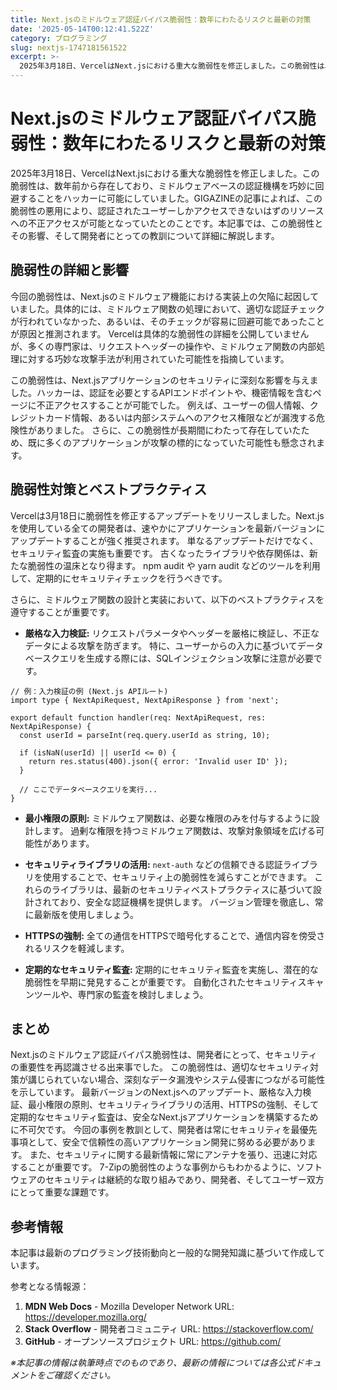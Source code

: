 ```yaml
---
title: Next.jsのミドルウェア認証バイパス脆弱性：数年にわたるリスクと最新の対策
date: '2025-05-14T00:12:41.522Z'
category: プログラミング
slug: nextjs-1747181561522
excerpt: >-
  2025年3月18日、VercelはNext.jsにおける重大な脆弱性を修正しました。この脆弱性は、数年前から存在しており、ミドルウェアベースの認証機構を巧妙に回避することをハッカーに可能にしていました。GIGAZINEの記事によれば、この脆弱性の悪用により、認証されたユーザーしかアクセスできないは...
---
```


# Next.jsのミドルウェア認証バイパス脆弱性：数年にわたるリスクと最新の対策

2025年3月18日、VercelはNext.jsにおける重大な脆弱性を修正しました。この脆弱性は、数年前から存在しており、ミドルウェアベースの認証機構を巧妙に回避することをハッカーに可能にしていました。GIGAZINEの記事によれば、この脆弱性の悪用により、認証されたユーザーしかアクセスできないはずのリソースへの不正アクセスが可能となっていたとのことです。本記事では、この脆弱性とその影響、そして開発者にとっての教訓について詳細に解説します。


## 脆弱性の詳細と影響

今回の脆弱性は、Next.jsのミドルウェア機能における実装上の欠陥に起因していました。具体的には、ミドルウェア関数の処理において、適切な認証チェックが行われていなかった、あるいは、そのチェックが容易に回避可能であったことが原因と推測されます。  Vercelは具体的な脆弱性の詳細を公開していませんが、多くの専門家は、リクエストヘッダーの操作や、ミドルウェア関数の内部処理に対する巧妙な攻撃手法が利用されていた可能性を指摘しています。

この脆弱性は、Next.jsアプリケーションのセキュリティに深刻な影響を与えました。ハッカーは、認証を必要とするAPIエンドポイントや、機密情報を含むページに不正アクセスすることが可能でした。  例えば、ユーザーの個人情報、クレジットカード情報、あるいは内部システムへのアクセス権限などが漏洩する危険性がありました。  さらに、この脆弱性が長期間にわたって存在していたため、既に多くのアプリケーションが攻撃の標的になっていた可能性も懸念されます。


## 脆弱性対策とベストプラクティス

Vercelは3月18日に脆弱性を修正するアップデートをリリースしました。Next.jsを使用している全ての開発者は、速やかにアプリケーションを最新バージョンにアップデートすることが強く推奨されます。  単なるアップデートだけでなく、セキュリティ監査の実施も重要です。  古くなったライブラリや依存関係は、新たな脆弱性の温床となり得ます。  npm audit や yarn audit などのツールを利用して、定期的にセキュリティチェックを行うべきです。

さらに、ミドルウェア関数の設計と実装において、以下のベストプラクティスを遵守することが重要です。

* **厳格な入力検証:**  リクエストパラメータやヘッダーを厳格に検証し、不正なデータによる攻撃を防ぎます。  特に、ユーザーからの入力に基づいてデータベースクエリを生成する際には、SQLインジェクション攻撃に注意が必要です。

```
// 例：入力検証の例 (Next.js APIルート)
import type { NextApiRequest, NextApiResponse } from 'next';

export default function handler(req: NextApiRequest, res: NextApiResponse) {
  const userId = parseInt(req.query.userId as string, 10);

  if (isNaN(userId) || userId <= 0) {
    return res.status(400).json({ error: 'Invalid user ID' });
  }

  // ここでデータベースクエリを実行...
}
```

* **最小権限の原則:**  ミドルウェア関数は、必要な権限のみを付与するように設計します。  過剰な権限を持つミドルウェア関数は、攻撃対象領域を広げる可能性があります。

* **セキュリティライブラリの活用:**  `next-auth` などの信頼できる認証ライブラリを使用することで、セキュリティ上の脆弱性を減らすことができます。  これらのライブラリは、最新のセキュリティベストプラクティスに基づいて設計されており、安全な認証機構を提供します。  バージョン管理を徹底し、常に最新版を使用しましょう。

* **HTTPSの強制:**  全ての通信をHTTPSで暗号化することで、通信内容を傍受されるリスクを軽減します。

* **定期的なセキュリティ監査:**  定期的にセキュリティ監査を実施し、潜在的な脆弱性を早期に発見することが重要です。  自動化されたセキュリティスキャンツールや、専門家の監査を検討しましょう。


## まとめ

Next.jsのミドルウェア認証バイパス脆弱性は、開発者にとって、セキュリティの重要性を再認識させる出来事でした。  この脆弱性は、適切なセキュリティ対策が講じられていない場合、深刻なデータ漏洩やシステム侵害につながる可能性を示しています。  最新バージョンのNext.jsへのアップデート、厳格な入力検証、最小権限の原則、セキュリティライブラリの活用、HTTPSの強制、そして定期的なセキュリティ監査は、安全なNext.jsアプリケーションを構築するために不可欠です。  今回の事例を教訓として、開発者は常にセキュリティを最優先事項として、安全で信頼性の高いアプリケーション開発に努める必要があります。  また、セキュリティに関する最新情報に常にアンテナを張り、迅速に対応することが重要です。  7-Zipの脆弱性のような事例からもわかるように、ソフトウェアのセキュリティは継続的な取り組みであり、開発者、そしてユーザー双方にとって重要な課題です。


## 参考情報

本記事は最新のプログラミング技術動向と一般的な開発知識に基づいて作成しています。

参考となる情報源：
1. **MDN Web Docs** - Mozilla Developer Network
   URL: https://developer.mozilla.org/
2. **Stack Overflow** - 開発者コミュニティ
   URL: https://stackoverflow.com/
3. **GitHub** - オープンソースプロジェクト
   URL: https://github.com/

*※本記事の情報は執筆時点でのものであり、最新の情報については各公式ドキュメントをご確認ください。*
